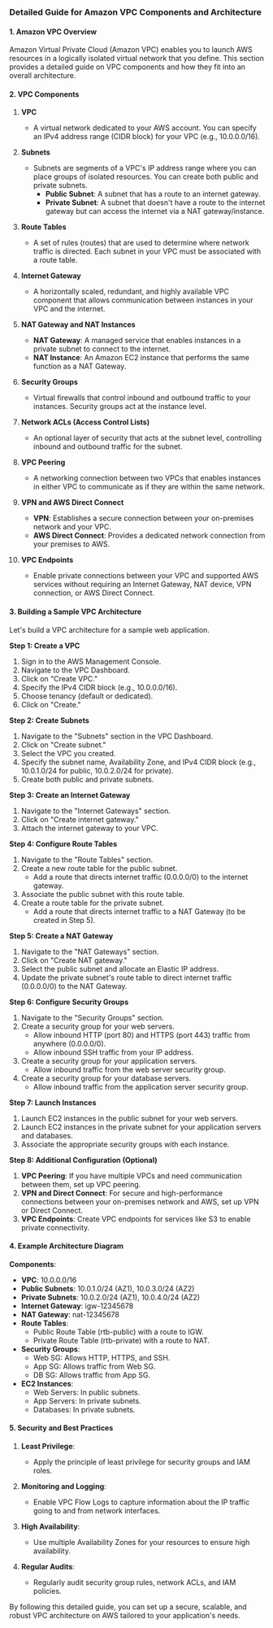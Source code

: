 ### Detailed Guide for Amazon VPC Components and Architecture

#### 1. **Amazon VPC Overview**

Amazon Virtual Private Cloud (Amazon VPC) enables you to launch AWS resources in a logically isolated virtual network that you define. This section provides a detailed guide on VPC components and how they fit into an overall architecture.

#### 2. **VPC Components**

1. **VPC**
   - A virtual network dedicated to your AWS account. You can specify an IPv4 address range (CIDR block) for your VPC (e.g., 10.0.0.0/16).

2. **Subnets**
   - Subnets are segments of a VPC's IP address range where you can place groups of isolated resources. You can create both public and private subnets.
     - **Public Subnet**: A subnet that has a route to an internet gateway.
     - **Private Subnet**: A subnet that doesn't have a route to the internet gateway but can access the internet via a NAT gateway/instance.

3. **Route Tables**
   - A set of rules (routes) that are used to determine where network traffic is directed. Each subnet in your VPC must be associated with a route table.

4. **Internet Gateway**
   - A horizontally scaled, redundant, and highly available VPC component that allows communication between instances in your VPC and the internet.

5. **NAT Gateway and NAT Instances**
   - **NAT Gateway**: A managed service that enables instances in a private subnet to connect to the internet.
   - **NAT Instance**: An Amazon EC2 instance that performs the same function as a NAT Gateway.

6. **Security Groups**
   - Virtual firewalls that control inbound and outbound traffic to your instances. Security groups act at the instance level.

7. **Network ACLs (Access Control Lists)**
   - An optional layer of security that acts at the subnet level, controlling inbound and outbound traffic for the subnet.

8. **VPC Peering**
   - A networking connection between two VPCs that enables instances in either VPC to communicate as if they are within the same network.

9. **VPN and AWS Direct Connect**
   - **VPN**: Establishes a secure connection between your on-premises network and your VPC.
   - **AWS Direct Connect**: Provides a dedicated network connection from your premises to AWS.

10. **VPC Endpoints**
    - Enable private connections between your VPC and supported AWS services without requiring an Internet Gateway, NAT device, VPN connection, or AWS Direct Connect.

#### 3. **Building a Sample VPC Architecture**

Let's build a VPC architecture for a sample web application.

**Step 1: Create a VPC**

1. Sign in to the AWS Management Console.
2. Navigate to the VPC Dashboard.
3. Click on "Create VPC."
4. Specify the IPv4 CIDR block (e.g., 10.0.0.0/16).
5. Choose tenancy (default or dedicated).
6. Click on "Create."

**Step 2: Create Subnets**

1. Navigate to the "Subnets" section in the VPC Dashboard.
2. Click on "Create subnet."
3. Select the VPC you created.
4. Specify the subnet name, Availability Zone, and IPv4 CIDR block (e.g., 10.0.1.0/24 for public, 10.0.2.0/24 for private).
5. Create both public and private subnets.

**Step 3: Create an Internet Gateway**

1. Navigate to the "Internet Gateways" section.
2. Click on "Create internet gateway."
3. Attach the internet gateway to your VPC.

**Step 4: Configure Route Tables**

1. Navigate to the "Route Tables" section.
2. Create a new route table for the public subnet.
   - Add a route that directs internet traffic (0.0.0.0/0) to the internet gateway.
3. Associate the public subnet with this route table.
4. Create a route table for the private subnet.
   - Add a route that directs internet traffic to a NAT Gateway (to be created in Step 5).

**Step 5: Create a NAT Gateway**

1. Navigate to the "NAT Gateways" section.
2. Click on "Create NAT gateway."
3. Select the public subnet and allocate an Elastic IP address.
4. Update the private subnet's route table to direct internet traffic (0.0.0.0/0) to the NAT Gateway.

**Step 6: Configure Security Groups**

1. Navigate to the "Security Groups" section.
2. Create a security group for your web servers.
   - Allow inbound HTTP (port 80) and HTTPS (port 443) traffic from anywhere (0.0.0.0/0).
   - Allow inbound SSH traffic from your IP address.
3. Create a security group for your application servers.
   - Allow inbound traffic from the web server security group.
4. Create a security group for your database servers.
   - Allow inbound traffic from the application server security group.

**Step 7: Launch Instances**

1. Launch EC2 instances in the public subnet for your web servers.
2. Launch EC2 instances in the private subnet for your application servers and databases.
3. Associate the appropriate security groups with each instance.

**Step 8: Additional Configuration (Optional)**

1. **VPC Peering**: If you have multiple VPCs and need communication between them, set up VPC peering.
2. **VPN and Direct Connect**: For secure and high-performance connections between your on-premises network and AWS, set up VPN or Direct Connect.
3. **VPC Endpoints**: Create VPC endpoints for services like S3 to enable private connectivity.

#### 4. **Example Architecture Diagram**

**Components**:
- **VPC**: 10.0.0.0/16
- **Public Subnets**: 10.0.1.0/24 (AZ1), 10.0.3.0/24 (AZ2)
- **Private Subnets**: 10.0.2.0/24 (AZ1), 10.0.4.0/24 (AZ2)
- **Internet Gateway**: igw-12345678
- **NAT Gateway**: nat-12345678
- **Route Tables**: 
  - Public Route Table (rtb-public) with a route to IGW.
  - Private Route Table (rtb-private) with a route to NAT.
- **Security Groups**:
  - Web SG: Allows HTTP, HTTPS, and SSH.
  - App SG: Allows traffic from Web SG.
  - DB SG: Allows traffic from App SG.
- **EC2 Instances**:
  - Web Servers: In public subnets.
  - App Servers: In private subnets.
  - Databases: In private subnets.

#### 5. **Security and Best Practices**

1. **Least Privilege**:
   - Apply the principle of least privilege for security groups and IAM roles.
   
2. **Monitoring and Logging**:
   - Enable VPC Flow Logs to capture information about the IP traffic going to and from network interfaces.

3. **High Availability**:
   - Use multiple Availability Zones for your resources to ensure high availability.

4. **Regular Audits**:
   - Regularly audit security group rules, network ACLs, and IAM policies.

By following this detailed guide, you can set up a secure, scalable, and robust VPC architecture on AWS tailored to your application's needs.
